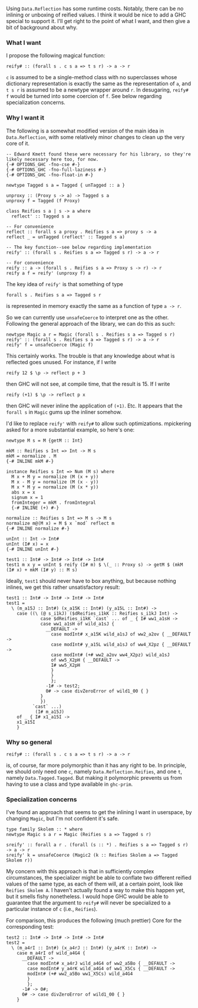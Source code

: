 
Using `Data.Reflection` has some runtime costs. Notably, there can be no inlining or unboxing of reified values. I think it would be nice to add a GHC special to support it. I'll get right to the point of what I want, and then give a bit of background about why.


### What I want



I propose the following magical function:


```
reify# :: (forall s . c s a => t s r) -> a -> r
```


`c` is assumed to be a single-method class with no superclasses whose dictionary representation is exactly the same as the representation of `a`, and `t s r` is assumed to be a newtype wrapper around `r`. In desugaring, `reify# f` would be turned into some coercion of `f`. See below regarding specialization concerns.


### Why I want it



The following is a somewhat modified version of the main idea in `Data.Reflection`, with some relatively minor changes to clean up the very core of it.


```
-- Edward Kmett found these were necessary for his library, so they're likely necessary here too, for now.
{-# OPTIONS_GHC -fno-cse #-}
{-# OPTIONS_GHC -fno-full-laziness #-}
{-# OPTIONS_GHC -fno-float-in #-}

newtype Tagged s a = Tagged { unTagged :: a }

unproxy :: (Proxy s -> a) -> Tagged s a
unproxy f = Tagged (f Proxy)

class Reifies s a | s -> a where
  reflect' :: Tagged s a

-- For convenience
reflect :: forall s a proxy . Reifies s a => proxy s -> a
reflect _ = unTagged (reflect' :: Tagged s a)

-- The key function--see below regarding implementation
reify' :: (forall s . Reifies s a => Tagged s r) -> a -> r

-- For convenience
reify :: a -> (forall s . Reifies s a => Proxy s -> r) -> r
reify a f = reify' (unproxy f) a
```


The key idea of `reify'` is that something of type


```
forall s . Reifies s a => Tagged s r
```


is represented in memory exactly the same as a function of type `a -> r`.



So we can currently use `unsafeCoerce` to interpret one as the other. Following the general approach of the library, we can do this as such:


```
newtype Magic a r = Magic (forall s . Reifies s a => Tagged s r)
reify' :: (forall s . Reifies s a => Tagged s r) -> a -> r
reify' f = unsafeCoerce (Magic f)
```


This certainly works. The trouble is that any knowledge about what is reflected goes unused. For instance, if I write


```
reify 12 $ \p -> reflect p + 3
```


then GHC will not see, at compile time, that the result is 15. If I write


```
reify (+1) $ \p -> reflect p x
```


then GHC will never inline the application of `(+1)`. Etc. It appears that the `forall s` in `Magic` gums up the inliner somehow.



I'd like to replace `reify'` with `reify#` to allow such optimizations. mpickering asked for a more substantial example, so here's one:


```
newtype M s = M {getM :: Int}

mkM :: Reifies s Int => Int -> M s
mkM = normalize . M
{-# INLINE mkM #-}

instance Reifies s Int => Num (M s) where
  M x + M y = normalize (M (x + y))
  M x - M y = normalize (M (x - y))
  M x * M y = normalize (M (x * y))
  abs x = x
  signum x = 1
  fromInteger = mkM . fromIntegral
  {-# INLINE (+) #-}

normalize :: Reifies s Int => M s -> M s
normalize m@(M x) = M $ x `mod` reflect m
{-# INLINE normalize #-}

unInt :: Int -> Int#
unInt (I# x) = x
{-# INLINE unInt #-}

test1 :: Int# -> Int# -> Int# -> Int#
test1 m x y = unInt $ reify (I# m) $ \(_ :: Proxy s) -> getM $ (mkM (I# x) + mkM (I# y) :: M s)
```


Ideally, `test1` should never have to box anything, but because nothing inlines, we get this rather unsatisfactory result:


```wiki
test1 :: Int# -> Int# -> Int# -> Int#
test1 =
  \ (m_a15J :: Int#) (x_a15K :: Int#) (y_a15L :: Int#) ->
    case ((\ (@ s_i1kJ) ($dReifies_i1kK :: Reifies s_i1kJ Int) ->
             case $dReifies_i1kK `cast` ... of _ { I# ww1_a1sH ->
             case ww1_a1sH of wild_a1sJ {
               __DEFAULT ->
                 case modInt# x_a15K wild_a1sJ of ww2_a2ov { __DEFAULT ->
                 case modInt# y_a15L wild_a1sJ of ww4_X2pz { __DEFAULT ->
                 case modInt# (+# ww2_a2ov ww4_X2pz) wild_a1sJ
                 of ww5_X2pH { __DEFAULT ->
                 I# ww5_X2pH
                 }
                 }
                 };
               -1# -> test2;
               0# -> case divZeroError of wild1_00 { }
             }
             })
          `cast` ...)
           (I# m_a15J)
    of _ { I# x1_a15I ->
    x1_a15I
    }
```

### Why so general


```
reify# :: (forall s . c s a => t s r) -> a -> r
```


is, of course, far more polymorphic than it has any right to be. In principle, we should only need one `c`, namely `Data.Reflection.Reifies`, and one `t`, namely `Data.Tagged.Tagged`. But making it polymorphic prevents us from having to use a class and type available in `ghc-prim`.


### Specialization concerns



I've found an approach that seems to get the inlining I want in userspace, by changing `Magic`, but I'm not confident it's safe.


```
type family Skolem :: * where
newtype Magic s a r = Magic (Reifies s a => Tagged s r)

sreify' :: forall a r . (forall (s :: *) . Reifies s a => Tagged s r) -> a -> r
sreify' k = unsafeCoerce (Magic2 (k :: Reifies Skolem a => Tagged Skolem r))
```


My concern with this approach is that in sufficiently complex circumstances, the specializer might be able to conflate two different reified values of the same type, as each of them will, at a certain point, look like `Reifies Skolem A`. I haven't actually found a way to make this happen yet, but it smells fishy nonetheless. I would hope GHC would be able to guarantee that the argument to `reify#` will never be specialized to a particular instance of `c` (i.e., `Reifies`).



For comparison, this produces the following (much prettier) Core for the corresponding test:


```wiki
test2 :: Int# -> Int# -> Int# -> Int#
test2 =
  \ (m_a4rI :: Int#) (x_a4rJ :: Int#) (y_a4rK :: Int#) ->
    case m_a4rI of wild_a4G4 {
      __DEFAULT ->
        case modInt# x_a4rJ wild_a4G4 of ww2_a5Bo { __DEFAULT ->
        case modInt# y_a4rK wild_a4G4 of ww1_X5Cs { __DEFAULT ->
        modInt# (+# ww2_a5Bo ww1_X5Cs) wild_a4G4
        }
        };
      -1# -> 0#;
      0# -> case divZeroError of wild1_00 { }
    }
```